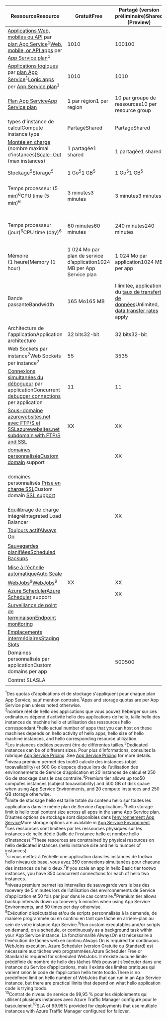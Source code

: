| <span data-ttu-id="e3a35-101">Ressource</span><span class="sxs-lookup"><span data-stu-id="e3a35-101">Resource</span></span> | <span data-ttu-id="e3a35-102">Gratuit</span><span class="sxs-lookup"><span data-stu-id="e3a35-102">Free</span></span> | <span data-ttu-id="e3a35-103">Partagé (version préliminaire)</span><span class="sxs-lookup"><span data-stu-id="e3a35-103">Shared (Preview)</span></span> | <span data-ttu-id="e3a35-104">De base</span><span class="sxs-lookup"><span data-stu-id="e3a35-104">Basic</span></span> | <span data-ttu-id="e3a35-105">Standard</span><span class="sxs-lookup"><span data-stu-id="e3a35-105">Standard</span></span> | <span data-ttu-id="e3a35-106">Premium (version préliminaire)</span><span class="sxs-lookup"><span data-stu-id="e3a35-106">Premium (Preview)</span></span></th> |
| --- | --- | --- | --- | --- | --- |
| <span data-ttu-id="e3a35-107">[Applications Web, mobiles ou API](https://azure.microsoft.com/services/app-service/) par [plan App Service](../articles/app-service/azure-web-sites-web-hosting-plans-in-depth-overview.md)<sup>1</sup></span><span class="sxs-lookup"><span data-stu-id="e3a35-107">[Web, mobile, or API apps](https://azure.microsoft.com/services/app-service/) per [App Service plan](../articles/app-service/azure-web-sites-web-hosting-plans-in-depth-overview.md)<sup>1</sup></span></span> |<span data-ttu-id="e3a35-108">10</span><span class="sxs-lookup"><span data-stu-id="e3a35-108">10</span></span> |<span data-ttu-id="e3a35-109">100</span><span class="sxs-lookup"><span data-stu-id="e3a35-109">100</span></span> |<span data-ttu-id="e3a35-110">Illimité<sup>2</sup></span><span class="sxs-lookup"><span data-stu-id="e3a35-110">Unlimited<sup>2</sup></span></span> |<span data-ttu-id="e3a35-111">Illimité<sup>2</sup></span><span class="sxs-lookup"><span data-stu-id="e3a35-111">Unlimited<sup>2</sup></span></span> |<span data-ttu-id="e3a35-112">Illimité<sup>2</sup></span><span class="sxs-lookup"><span data-stu-id="e3a35-112">Unlimited<sup>2</sup></span></span> |
| <span data-ttu-id="e3a35-113">[Applications logiques](https://azure.microsoft.com/services/app-service/logic/) par [plan App Service](../articles/app-service/azure-web-sites-web-hosting-plans-in-depth-overview.md)</a><sup>1</sup></span><span class="sxs-lookup"><span data-stu-id="e3a35-113">[Logic apps](https://azure.microsoft.com/services/app-service/logic/) per [App Service plan](../articles/app-service/azure-web-sites-web-hosting-plans-in-depth-overview.md)</a><sup>1</sup></span></span> |<span data-ttu-id="e3a35-114">10</span><span class="sxs-lookup"><span data-stu-id="e3a35-114">10</span></span> |<span data-ttu-id="e3a35-115">10</span><span class="sxs-lookup"><span data-stu-id="e3a35-115">10</span></span> |<span data-ttu-id="e3a35-116">10</span><span class="sxs-lookup"><span data-stu-id="e3a35-116">10</span></span> |<span data-ttu-id="e3a35-117">20 par cœur</span><span class="sxs-lookup"><span data-stu-id="e3a35-117">20 per core</span></span> |<span data-ttu-id="e3a35-118">20 par cœur</span><span class="sxs-lookup"><span data-stu-id="e3a35-118">20 per core</span></span> |
| [<span data-ttu-id="e3a35-119">Plan App Service</span><span class="sxs-lookup"><span data-stu-id="e3a35-119">App Service plan</span></span>](../articles/app-service/azure-web-sites-web-hosting-plans-in-depth-overview.md) |<span data-ttu-id="e3a35-120">1 par région</span><span class="sxs-lookup"><span data-stu-id="e3a35-120">1 per region</span></span> |<span data-ttu-id="e3a35-121">10 par groupe de ressources</span><span class="sxs-lookup"><span data-stu-id="e3a35-121">10 per resource group</span></span> |<span data-ttu-id="e3a35-122">100 par groupe de ressources</span><span class="sxs-lookup"><span data-stu-id="e3a35-122">100 per resource group</span></span> |<span data-ttu-id="e3a35-123">100 par groupe de ressources</span><span class="sxs-lookup"><span data-stu-id="e3a35-123">100 per resource group</span></span> |<span data-ttu-id="e3a35-124">100 par groupe de ressources</span><span class="sxs-lookup"><span data-stu-id="e3a35-124">100 per resource group</span></span> |
| <span data-ttu-id="e3a35-125">types d'instance de calcul</span><span class="sxs-lookup"><span data-stu-id="e3a35-125">Compute instance type</span></span> |<span data-ttu-id="e3a35-126">Partagé</span><span class="sxs-lookup"><span data-stu-id="e3a35-126">Shared</span></span> |<span data-ttu-id="e3a35-127">Partagé</span><span class="sxs-lookup"><span data-stu-id="e3a35-127">Shared</span></span> |<span data-ttu-id="e3a35-128">Dédié<sup>3</sup></span><span class="sxs-lookup"><span data-stu-id="e3a35-128">Dedicated<sup>3</sup></span></span> |<span data-ttu-id="e3a35-129">Dédié<sup>3</sup></span><span class="sxs-lookup"><span data-stu-id="e3a35-129">Dedicated<sup>3</sup></span></span> |<span data-ttu-id="e3a35-130">Dédié<sup>3</sup></span><span class="sxs-lookup"><span data-stu-id="e3a35-130">Dedicated<sup>3</sup></span></span></p> |
| <span data-ttu-id="e3a35-131">[Montée en charge](../articles/app-service-web/web-sites-scale.md) (nombre maximal d'instances)</span><span class="sxs-lookup"><span data-stu-id="e3a35-131">[Scale-Out](../articles/app-service-web/web-sites-scale.md) (max instances)</span></span> |<span data-ttu-id="e3a35-132">1 partagée</span><span class="sxs-lookup"><span data-stu-id="e3a35-132">1 shared</span></span> |<span data-ttu-id="e3a35-133">1 partagée</span><span class="sxs-lookup"><span data-stu-id="e3a35-133">1 shared</span></span> |<span data-ttu-id="e3a35-134">3 dédiées<sup>3</sup></span><span class="sxs-lookup"><span data-stu-id="e3a35-134">3 dedicated<sup>3</sup></span></span> |<span data-ttu-id="e3a35-135">10 dédiées<sup>3</sup></span><span class="sxs-lookup"><span data-stu-id="e3a35-135">10 dedicated<sup>3</sup></span></span> |<span data-ttu-id="e3a35-136">20 dédiées (50 dans ASE)<sup>3,4</sup></span><span class="sxs-lookup"><span data-stu-id="e3a35-136">20 dedicated (50 in ASE)<sup>3,4</sup></span></span> |
| <span data-ttu-id="e3a35-137">Stockage<sup>5</sup></span><span class="sxs-lookup"><span data-stu-id="e3a35-137">Storage<sup>5</sup></span></span> |<span data-ttu-id="e3a35-138">1 Go<sup>5</sup></span><span class="sxs-lookup"><span data-stu-id="e3a35-138">1 GB<sup>5</sup></span></span> |<span data-ttu-id="e3a35-139">1 Go<sup>5</sup></span><span class="sxs-lookup"><span data-stu-id="e3a35-139">1 GB<sup>5</sup></span></span> |<span data-ttu-id="e3a35-140">10 Go<sup>5</sup></span><span class="sxs-lookup"><span data-stu-id="e3a35-140">10 GB<sup>5</sup></span></span> |<span data-ttu-id="e3a35-141">50 Go<sup>5</sup></span><span class="sxs-lookup"><span data-stu-id="e3a35-141">50 GB<sup>5</sup></span></span> |<span data-ttu-id="e3a35-142">500 Go<sup>4,5</sup></span><span class="sxs-lookup"><span data-stu-id="e3a35-142">500 GB<sup>4,5</sup></span></span></p> |
| <span data-ttu-id="e3a35-143">Temps processeur (5 min)<sup>6</sup></span><span class="sxs-lookup"><span data-stu-id="e3a35-143">CPU time (5 min)<sup>6</sup></span></span> |<span data-ttu-id="e3a35-144">3 minutes</span><span class="sxs-lookup"><span data-stu-id="e3a35-144">3 minutes</span></span> |<span data-ttu-id="e3a35-145">3 minutes</span><span class="sxs-lookup"><span data-stu-id="e3a35-145">3 minutes</span></span> |<span data-ttu-id="e3a35-146">Illimité, facturation aux [tarifs standard](https://azure.microsoft.com/pricing/details/app-service/)</a></span><span class="sxs-lookup"><span data-stu-id="e3a35-146">Unlimited, pay at standard [rates](https://azure.microsoft.com/pricing/details/app-service/)</a></span></span> |<span data-ttu-id="e3a35-147">Illimité, facturation aux tarifs standard</span><span class="sxs-lookup"><span data-stu-id="e3a35-147">Unlimited, pay at standard rates</span></span> |<span data-ttu-id="e3a35-148">Illimité, facturation aux tarifs standard</span><span class="sxs-lookup"><span data-stu-id="e3a35-148">Unlimited, pay at standard rates</span></span> |
| <span data-ttu-id="e3a35-149">Temps processeur (jour)<sup>6</sup></span><span class="sxs-lookup"><span data-stu-id="e3a35-149">CPU time (day)<sup>6</sup></span></span> |<span data-ttu-id="e3a35-150">60 minutes</span><span class="sxs-lookup"><span data-stu-id="e3a35-150">60 minutes</span></span> |<span data-ttu-id="e3a35-151">240 minutes</span><span class="sxs-lookup"><span data-stu-id="e3a35-151">240 minutes</span></span> |<span data-ttu-id="e3a35-152">Illimité, facturation aux [tarifs standard](https://azure.microsoft.com/pricing/details/app-service/)</a></span><span class="sxs-lookup"><span data-stu-id="e3a35-152">Unlimited, pay at standard [rates](https://azure.microsoft.com/pricing/details/app-service/)</a></span></span> |<span data-ttu-id="e3a35-153">Illimité, facturation aux tarifs standard</span><span class="sxs-lookup"><span data-stu-id="e3a35-153">Unlimited, pay at standard rates</span></span> |<span data-ttu-id="e3a35-154">Illimité, facturation aux tarifs standard</span><span class="sxs-lookup"><span data-stu-id="e3a35-154">Unlimited, pay at standard rates</span></span> |
| <span data-ttu-id="e3a35-155">Mémoire (1 heure)</span><span class="sxs-lookup"><span data-stu-id="e3a35-155">Memory (1 hour)</span></span> |<span data-ttu-id="e3a35-156">1 024 Mo par plan de service d’application</span><span class="sxs-lookup"><span data-stu-id="e3a35-156">1024 MB per App Service plan</span></span> |<span data-ttu-id="e3a35-157">1 024 Mo par application</span><span class="sxs-lookup"><span data-stu-id="e3a35-157">1024 MB per app</span></span> |<span data-ttu-id="e3a35-158">N/A</span><span class="sxs-lookup"><span data-stu-id="e3a35-158">N/A</span></span> |<span data-ttu-id="e3a35-159">N/A</span><span class="sxs-lookup"><span data-stu-id="e3a35-159">N/A</span></span> |<span data-ttu-id="e3a35-160">N/A</span><span class="sxs-lookup"><span data-stu-id="e3a35-160">N/A</span></span> |
| <span data-ttu-id="e3a35-161">Bande passante</span><span class="sxs-lookup"><span data-stu-id="e3a35-161">Bandwidth</span></span> |<span data-ttu-id="e3a35-162">165 Mo</span><span class="sxs-lookup"><span data-stu-id="e3a35-162">165 MB</span></span> |<span data-ttu-id="e3a35-163">Illimitée, application du [taux de transfert de données](https://azure.microsoft.com/pricing/details/data-transfers/)</span><span class="sxs-lookup"><span data-stu-id="e3a35-163">Unlimited, [data transfer rates](https://azure.microsoft.com/pricing/details/data-transfers/) apply</span></span> |<span data-ttu-id="e3a35-164">Illimitée, application du taux de transfert de données</span><span class="sxs-lookup"><span data-stu-id="e3a35-164">Unlimited, data transfer rates apply</span></span> |<span data-ttu-id="e3a35-165">Illimitée, application du taux de transfert de données</span><span class="sxs-lookup"><span data-stu-id="e3a35-165">Unlimited, data transfer rates apply</span></span> |<span data-ttu-id="e3a35-166">Illimitée, application du taux de transfert de données</span><span class="sxs-lookup"><span data-stu-id="e3a35-166">Unlimited, data transfer rates apply</span></span> |
| <span data-ttu-id="e3a35-167">Architecture de l'application</span><span class="sxs-lookup"><span data-stu-id="e3a35-167">Application architecture</span></span> |<span data-ttu-id="e3a35-168">32 bits</span><span class="sxs-lookup"><span data-stu-id="e3a35-168">32-bit</span></span> |<span data-ttu-id="e3a35-169">32 bits</span><span class="sxs-lookup"><span data-stu-id="e3a35-169">32-bit</span></span> |<span data-ttu-id="e3a35-170">32 bits/64 bits</span><span class="sxs-lookup"><span data-stu-id="e3a35-170">32-bit/64-bit</span></span> |<span data-ttu-id="e3a35-171">32 bits/64 bits</span><span class="sxs-lookup"><span data-stu-id="e3a35-171">32-bit/64-bit</span></span> |<span data-ttu-id="e3a35-172">32 bits/64 bits</span><span class="sxs-lookup"><span data-stu-id="e3a35-172">32-bit/64-bit</span></span> |
| <span data-ttu-id="e3a35-173">Web Sockets par instance<sup>7</sup></span><span class="sxs-lookup"><span data-stu-id="e3a35-173">Web Sockets per instance<sup>7</sup></span></span> |<span data-ttu-id="e3a35-174">5</span><span class="sxs-lookup"><span data-stu-id="e3a35-174">5</span></span> |<span data-ttu-id="e3a35-175">35</span><span class="sxs-lookup"><span data-stu-id="e3a35-175">35</span></span> |<span data-ttu-id="e3a35-176">350</span><span class="sxs-lookup"><span data-stu-id="e3a35-176">350</span></span> |<span data-ttu-id="e3a35-177">Illimité</span><span class="sxs-lookup"><span data-stu-id="e3a35-177">Unlimited</span></span> |<span data-ttu-id="e3a35-178">Illimité</span><span class="sxs-lookup"><span data-stu-id="e3a35-178">Unlimited</span></span> |
| <span data-ttu-id="e3a35-179">[Connexions simultanées du débogueur](../articles/app-service-web/web-sites-dotnet-troubleshoot-visual-studio.md) par application</span><span class="sxs-lookup"><span data-stu-id="e3a35-179">Concurrent [debugger connections](../articles/app-service-web/web-sites-dotnet-troubleshoot-visual-studio.md) per application</span></span> |<span data-ttu-id="e3a35-180">1</span><span class="sxs-lookup"><span data-stu-id="e3a35-180">1</span></span> |<span data-ttu-id="e3a35-181">1</span><span class="sxs-lookup"><span data-stu-id="e3a35-181">1</span></span> |<span data-ttu-id="e3a35-182">1</span><span class="sxs-lookup"><span data-stu-id="e3a35-182">1</span></span> |<span data-ttu-id="e3a35-183">5</span><span class="sxs-lookup"><span data-stu-id="e3a35-183">5</span></span> |<span data-ttu-id="e3a35-184">5</span><span class="sxs-lookup"><span data-stu-id="e3a35-184">5</span></span> |
| [<span data-ttu-id="e3a35-185">Sous-domaine azurewebsites.net avec FTP/S et SSL</span><span class="sxs-lookup"><span data-stu-id="e3a35-185">azurewebsites.net subdomain with FTP/S and SSL</span></span>](../articles/app-service-web/web-sites-configure-ssl-certificate.md) |<span data-ttu-id="e3a35-186">X</span><span class="sxs-lookup"><span data-stu-id="e3a35-186">X</span></span> |<span data-ttu-id="e3a35-187">X</span><span class="sxs-lookup"><span data-stu-id="e3a35-187">X</span></span> |<span data-ttu-id="e3a35-188">X</span><span class="sxs-lookup"><span data-stu-id="e3a35-188">X</span></span> |<span data-ttu-id="e3a35-189">X</span><span class="sxs-lookup"><span data-stu-id="e3a35-189">X</span></span> |<span data-ttu-id="e3a35-190">X</span><span class="sxs-lookup"><span data-stu-id="e3a35-190">X</span></span> |
| <span data-ttu-id="e3a35-191">[domaines personnalisés](../articles/app-service-web/web-sites-custom-domain-name.md)</span><span class="sxs-lookup"><span data-stu-id="e3a35-191">[Custom domain](../articles/app-service-web/web-sites-custom-domain-name.md) support</span></span> | |<span data-ttu-id="e3a35-192">X</span><span class="sxs-lookup"><span data-stu-id="e3a35-192">X</span></span> |<span data-ttu-id="e3a35-193">X</span><span class="sxs-lookup"><span data-stu-id="e3a35-193">X</span></span> |<span data-ttu-id="e3a35-194">X</span><span class="sxs-lookup"><span data-stu-id="e3a35-194">X</span></span> |<span data-ttu-id="e3a35-195">X</span><span class="sxs-lookup"><span data-stu-id="e3a35-195">X</span></span> |
| <span data-ttu-id="e3a35-196">domaines personnalisés [Prise en charge SSL](../articles/app-service-web/web-sites-configure-ssl-certificate.md)</span><span class="sxs-lookup"><span data-stu-id="e3a35-196">Custom domain [SSL support](../articles/app-service-web/web-sites-configure-ssl-certificate.md)</span></span> | | |<span data-ttu-id="e3a35-197">Illimité</span><span class="sxs-lookup"><span data-stu-id="e3a35-197">Unlimited</span></span> |<span data-ttu-id="e3a35-198">Illimité, 5 connexions SSL SNI et 1 connexion SSL IP incluses</span><span class="sxs-lookup"><span data-stu-id="e3a35-198">Unlimited, 5 SNI SSL and 1 IP SSL connections included</span></span> |<span data-ttu-id="e3a35-199">Illimité, 5 connexions SSL SNI et 1 connexion SSL IP incluses</span><span class="sxs-lookup"><span data-stu-id="e3a35-199">Unlimited, 5 SNI SSL and 1 IP SSL connections included</span></span> |
| <span data-ttu-id="e3a35-200">Équilibrage de charge intégré</span><span class="sxs-lookup"><span data-stu-id="e3a35-200">Integrated Load Balancer</span></span> | |<span data-ttu-id="e3a35-201">X</span><span class="sxs-lookup"><span data-stu-id="e3a35-201">X</span></span> |<span data-ttu-id="e3a35-202">X</span><span class="sxs-lookup"><span data-stu-id="e3a35-202">X</span></span> |<span data-ttu-id="e3a35-203">X</span><span class="sxs-lookup"><span data-stu-id="e3a35-203">X</span></span> |<span data-ttu-id="e3a35-204">X</span><span class="sxs-lookup"><span data-stu-id="e3a35-204">X</span></span> |
| [<span data-ttu-id="e3a35-205">Toujours actif</span><span class="sxs-lookup"><span data-stu-id="e3a35-205">Always On</span></span>](../articles/app-service-web/web-sites-configure.md) | | |<span data-ttu-id="e3a35-206">X</span><span class="sxs-lookup"><span data-stu-id="e3a35-206">X</span></span> |<span data-ttu-id="e3a35-207">X</span><span class="sxs-lookup"><span data-stu-id="e3a35-207">X</span></span> |<span data-ttu-id="e3a35-208">X</span><span class="sxs-lookup"><span data-stu-id="e3a35-208">X</span></span> |
| [<span data-ttu-id="e3a35-209">Sauvegardes planifiées</span><span class="sxs-lookup"><span data-stu-id="e3a35-209">Scheduled Backups</span></span>](../articles/app-service-web/web-sites-backup.md) | | | |<span data-ttu-id="e3a35-210">Une fois par jour</span><span class="sxs-lookup"><span data-stu-id="e3a35-210">Once per day</span></span> |<span data-ttu-id="e3a35-211">Toutes les 5 minutes<sup>8</sup></span><span class="sxs-lookup"><span data-stu-id="e3a35-211">Once every 5 minutes<sup>8</sup></span></span> |
| [<span data-ttu-id="e3a35-212">Mise à l'échelle automatique</span><span class="sxs-lookup"><span data-stu-id="e3a35-212">Auto Scale</span></span>](../articles/app-service-web/web-sites-scale.md) | | |<span data-ttu-id="e3a35-213">X</span><span class="sxs-lookup"><span data-stu-id="e3a35-213">X</span></span> |<span data-ttu-id="e3a35-214">X</span><span class="sxs-lookup"><span data-stu-id="e3a35-214">X</span></span> |<span data-ttu-id="e3a35-215">X</span><span class="sxs-lookup"><span data-stu-id="e3a35-215">X</span></span> |
| <span data-ttu-id="e3a35-216">[WebJobs](../articles/app-service-web/web-sites-create-web-jobs.md)<sup>9</sup></span><span class="sxs-lookup"><span data-stu-id="e3a35-216">[WebJobs](../articles/app-service-web/web-sites-create-web-jobs.md)<sup>9</sup></span></span> |<span data-ttu-id="e3a35-217">X</span><span class="sxs-lookup"><span data-stu-id="e3a35-217">X</span></span> |<span data-ttu-id="e3a35-218">X</span><span class="sxs-lookup"><span data-stu-id="e3a35-218">X</span></span> |<span data-ttu-id="e3a35-219">X</span><span class="sxs-lookup"><span data-stu-id="e3a35-219">X</span></span> |<span data-ttu-id="e3a35-220">X</span><span class="sxs-lookup"><span data-stu-id="e3a35-220">X</span></span> |<span data-ttu-id="e3a35-221">X</span><span class="sxs-lookup"><span data-stu-id="e3a35-221">X</span></span> |
| <span data-ttu-id="e3a35-222">[Azure Scheduler](https://azure.microsoft.com/services/scheduler/)</span><span class="sxs-lookup"><span data-stu-id="e3a35-222">[Azure Scheduler](https://azure.microsoft.com/services/scheduler/) support</span></span> | |<span data-ttu-id="e3a35-223">X</span><span class="sxs-lookup"><span data-stu-id="e3a35-223">X</span></span> |<span data-ttu-id="e3a35-224">X</span><span class="sxs-lookup"><span data-stu-id="e3a35-224">X</span></span> |<span data-ttu-id="e3a35-225">X</span><span class="sxs-lookup"><span data-stu-id="e3a35-225">X</span></span> |<span data-ttu-id="e3a35-226">X</span><span class="sxs-lookup"><span data-stu-id="e3a35-226">X</span></span> |
| [<span data-ttu-id="e3a35-227">Surveillance de point de terminaison</span><span class="sxs-lookup"><span data-stu-id="e3a35-227">Endpoint monitoring</span></span>](../articles/app-service-web/web-sites-monitor.md) | | |<span data-ttu-id="e3a35-228">X</span><span class="sxs-lookup"><span data-stu-id="e3a35-228">X</span></span> |<span data-ttu-id="e3a35-229">X</span><span class="sxs-lookup"><span data-stu-id="e3a35-229">X</span></span> |<span data-ttu-id="e3a35-230">X</span><span class="sxs-lookup"><span data-stu-id="e3a35-230">X</span></span> |
| [<span data-ttu-id="e3a35-231">Emplacements intermédiaires</span><span class="sxs-lookup"><span data-stu-id="e3a35-231">Staging Slots</span></span>](../articles/app-service-web/web-sites-staged-publishing.md) | | | |<span data-ttu-id="e3a35-232">5</span><span class="sxs-lookup"><span data-stu-id="e3a35-232">5</span></span> |<span data-ttu-id="e3a35-233">20</span><span class="sxs-lookup"><span data-stu-id="e3a35-233">20</span></span> |
| <span data-ttu-id="e3a35-234">Domaines personnalisés par application</a></span><span class="sxs-lookup"><span data-stu-id="e3a35-234">Custom domains per app</a></span></span> | |<span data-ttu-id="e3a35-235">500</span><span class="sxs-lookup"><span data-stu-id="e3a35-235">500</span></span> |<span data-ttu-id="e3a35-236">500</span><span class="sxs-lookup"><span data-stu-id="e3a35-236">500</span></span> |<span data-ttu-id="e3a35-237">500</span><span class="sxs-lookup"><span data-stu-id="e3a35-237">500</span></span> |<span data-ttu-id="e3a35-238">500</span><span class="sxs-lookup"><span data-stu-id="e3a35-238">500</span></span> |
| <span data-ttu-id="e3a35-239">Contrat SLA</span><span class="sxs-lookup"><span data-stu-id="e3a35-239">SLA</span></span> | |<p> |<span data-ttu-id="e3a35-240">99,9 %</span><span class="sxs-lookup"><span data-stu-id="e3a35-240">99.9%</span></span> |<span data-ttu-id="e3a35-241">99,95 %<sup>10</sup></span><span class="sxs-lookup"><span data-stu-id="e3a35-241">99.95%<sup>10</sup></span></span> |<span data-ttu-id="e3a35-242">99,95 %<sup>10</sup></span><span class="sxs-lookup"><span data-stu-id="e3a35-242">99.95%<sup>10</sup></span></span> |

<span data-ttu-id="e3a35-243"><sup>1</sup>Des quotas d'applications et de stockage s'appliquent pour chaque plan App Service, sauf mention contraire.</span><span class="sxs-lookup"><span data-stu-id="e3a35-243"><sup>1</sup>Apps and storage quotas are per App Service plan unless noted otherwise.</span></span>  
<span data-ttu-id="e3a35-244"><sup>2</sup>nombre réel de hello des applications que vous pouvez héberger sur ces ordinateurs dépend d’activité hello des applications de hello, taille hello des instances de machine hello et utilisation des ressources hello correspondant.</span><span class="sxs-lookup"><span data-stu-id="e3a35-244"><sup>2</sup>hello actual number of apps that you can host on these machines depends on hello activity of hello apps, hello size of hello machine instances, and hello corresponding resource utilization.</span></span>  
<span data-ttu-id="e3a35-245"><sup>3</sup>Les instances dédiées peuvent être de différentes tailles.</span><span class="sxs-lookup"><span data-stu-id="e3a35-245"><sup>3</sup>Dedicated instances can be of different sizes.</span></span> <span data-ttu-id="e3a35-246">Pour plus d'informations, consultez la rubrique [App Service Pricing](https://azure.microsoft.com/pricing/details/data-transfers/pricing/details/app-service/) .</span><span class="sxs-lookup"><span data-stu-id="e3a35-246">See [App Service Pricing](https://azure.microsoft.com/pricing/details/data-transfers/pricing/details/app-service/) for more details.</span></span>  
<span data-ttu-id="e3a35-247"><sup>4</sup>niveau premium permet des too50 calcule des instances (objet tooavailability) et 500 Go d’espace disque lors de l’utilisation des environnements de Service d’application et 20 instances de calcul et 250 Go de stockage dans le cas contraire.</span><span class="sxs-lookup"><span data-stu-id="e3a35-247"><sup>4</sup>Premium tier allows up too50 computes instances (subject tooavailability) and 500 GB of disk space when using App Service Environments, and 20 compute instances and 250 GB storage otherwise.</span></span>  
<span data-ttu-id="e3a35-248"><sup>5</sup>limite de stockage hello est taille totale du contenu hello sur toutes les applications dans le même plan de Service d’applications.</span><span class="sxs-lookup"><span data-stu-id="e3a35-248"><sup>5</sup>hello storage limit is hello total content size across all apps in the same App Service plan.</span></span> <span data-ttu-id="e3a35-249">D’autres options de stockage sont disponibles dans [l’environnement App Service](../articles/app-service-web/app-service-web-configure-an-app-service-environment.md#storage)</span><span class="sxs-lookup"><span data-stu-id="e3a35-249">More storage options are available in [App Service Environment](../articles/app-service-web/app-service-web-configure-an-app-service-environment.md#storage)</span></span>  
<span data-ttu-id="e3a35-250"><sup>6</sup>ces ressources sont limitées par les ressources physiques sur les instances de hello dédié (taille de l’instance hello et nombre hello d’instances).</span><span class="sxs-lookup"><span data-stu-id="e3a35-250"><sup>6</sup>These resources are constrained by physical resources on hello dedicated instances (hello instance size and hello number of instances).</span></span>  
<span data-ttu-id="e3a35-251"><sup>7</sup>si vous mettez à l’échelle une application dans les instances de tootwo hello niveau de base, vous avez 350 connexions simultanées pour chacune des instances de hello deux.</span><span class="sxs-lookup"><span data-stu-id="e3a35-251"><sup>7</sup>If you scale an app in hello Basic tier tootwo instances, you have 350 concurrent connections for each of hello two instances.</span></span>  
<span data-ttu-id="e3a35-252"><sup>8</sup>niveau premium permet les intervalles de sauvegarde vers le bas des tooevery de 5 minutes lors de l’utilisation des environnements de Service d’application et 50 fois par jour dans le cas contraire.</span><span class="sxs-lookup"><span data-stu-id="e3a35-252"><sup>8</sup>Premium tier allows backup intervals down up tooevery 5 minutes when using App Service Environments, and 50 times per day otherwise.</span></span>  
<span data-ttu-id="e3a35-253"><sup>9</sup>Exécution d’exécutables et/ou de scripts personnalisés à la demande, de manière programmée ou en continu en tant que tâche en arrière-plan au sein de votre instance App Service.</span><span class="sxs-lookup"><span data-stu-id="e3a35-253"><sup>9</sup>Run custom executables and/or scripts on demand, on a schedule, or continuously as a background task within your App Service instance.</span></span> <span data-ttu-id="e3a35-254">La fonctionnalité AlwaysOn est nécessaire à l'exécution de tâches web en continu.</span><span class="sxs-lookup"><span data-stu-id="e3a35-254">Always On is required for continuous WebJobs execution.</span></span> <span data-ttu-id="e3a35-255">Azure Scheduler (version Gratuite ou Standard) est nécessaire aux tâches web programmées.</span><span class="sxs-lookup"><span data-stu-id="e3a35-255">Azure Scheduler Free or Standard is required for scheduled WebJobs.</span></span> <span data-ttu-id="e3a35-256">Il n’existe aucune limite prédéfinie du nombre de hello des tâches Web pouvant s’exécuter dans une instance du Service d’applications, mais il existe des limites pratiques qui varient selon le code de l’application hello tente toodo.</span><span class="sxs-lookup"><span data-stu-id="e3a35-256">There is no predefined limit on hello number of WebJobs that can run in an App Service instance, but there are practical limits that depend on what hello application code is trying toodo.</span></span>   
<span data-ttu-id="e3a35-257"><sup>10</sup>Contrat de niveau de service de 99,95 % pour les déploiements qui utilisent plusieurs instances avec Azure Traffic Manager configuré pour le basculement.</span><span class="sxs-lookup"><span data-stu-id="e3a35-257"><sup>10</sup>SLA of 99.95% provided for deployments that use multiple instances with Azure Traffic Manager configured for failover.</span></span>  

